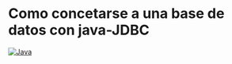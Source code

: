 # Como concetarse a una base de datos con java-JDBC
[![Java](https://img.shields.io/badge/Java-007396?style=for-the-badge&logo=java&logoColor=white&labelColor=101010)]()
